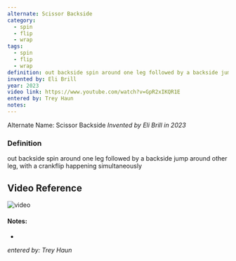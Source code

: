 ```yaml
---
alternate: Scissor Backside
category:
  - spin
  - flip
  - wrap
tags:
  - spin
  - flip
  - wrap
definition: out backside spin around one leg followed by a backside jump around other leg, with a crankflip happening simultaneously
invented by: Eli Brill
year: 2023
video link: https://www.youtube.com/watch?v=GpR2xIKQR1E
entered by: Trey Haun
notes: 
---
```

Alternate Name: Scissor Backside
*Invented by Eli Brill in 2023*

### Definition
out backside spin around one leg followed by a backside jump around other leg, with a crankflip happening simultaneously

## Video Reference
![video](https://www.youtube.com/watch?v=GpR2xIKQR1E)

#### Notes:
- 
*entered by: Trey Haun*
